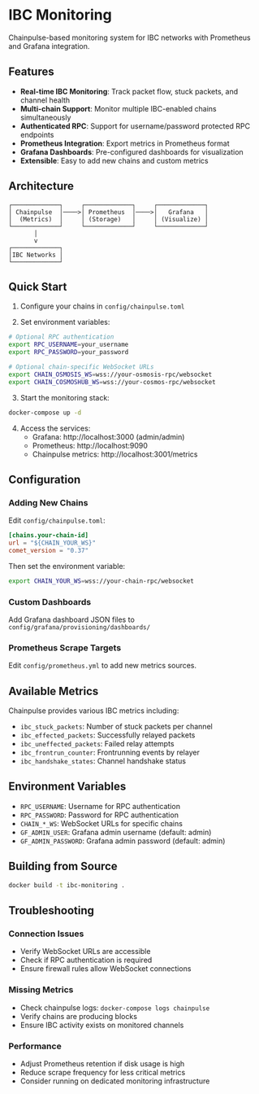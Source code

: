 # IBC Monitoring

Chainpulse-based monitoring system for IBC networks with Prometheus and Grafana integration.

## Features

- **Real-time IBC Monitoring**: Track packet flow, stuck packets, and channel health
- **Multi-chain Support**: Monitor multiple IBC-enabled chains simultaneously
- **Authenticated RPC**: Support for username/password protected RPC endpoints
- **Prometheus Integration**: Export metrics in Prometheus format
- **Grafana Dashboards**: Pre-configured dashboards for visualization
- **Extensible**: Easy to add new chains and custom metrics

## Architecture

```
┌─────────────┐     ┌─────────────┐     ┌─────────────┐
│ Chainpulse  │────>│ Prometheus  │────>│   Grafana   │
│  (Metrics)  │     │ (Storage)   │     │ (Visualize) │
└─────────────┘     └─────────────┘     └─────────────┘
       │
       v
┌─────────────┐
│IBC Networks │
└─────────────┘
```

## Quick Start

1. Configure your chains in `config/chainpulse.toml`

2. Set environment variables:
```bash
# Optional RPC authentication
export RPC_USERNAME=your_username
export RPC_PASSWORD=your_password

# Optional chain-specific WebSocket URLs
export CHAIN_OSMOSIS_WS=wss://your-osmosis-rpc/websocket
export CHAIN_COSMOSHUB_WS=wss://your-cosmos-rpc/websocket
```

3. Start the monitoring stack:
```bash
docker-compose up -d
```

4. Access the services:
   - Grafana: http://localhost:3000 (admin/admin)
   - Prometheus: http://localhost:9090
   - Chainpulse metrics: http://localhost:3001/metrics

## Configuration

### Adding New Chains

Edit `config/chainpulse.toml`:
```toml
[chains.your-chain-id]
url = "${CHAIN_YOUR_WS}"
comet_version = "0.37"
```

Then set the environment variable:
```bash
export CHAIN_YOUR_WS=wss://your-chain-rpc/websocket
```

### Custom Dashboards

Add Grafana dashboard JSON files to `config/grafana/provisioning/dashboards/`

### Prometheus Scrape Targets

Edit `config/prometheus.yml` to add new metrics sources.

## Available Metrics

Chainpulse provides various IBC metrics including:
- `ibc_stuck_packets`: Number of stuck packets per channel
- `ibc_effected_packets`: Successfully relayed packets
- `ibc_uneffected_packets`: Failed relay attempts
- `ibc_frontrun_counter`: Frontrunning events by relayer
- `ibc_handshake_states`: Channel handshake status

## Environment Variables

- `RPC_USERNAME`: Username for RPC authentication
- `RPC_PASSWORD`: Password for RPC authentication
- `CHAIN_*_WS`: WebSocket URLs for specific chains
- `GF_ADMIN_USER`: Grafana admin username (default: admin)
- `GF_ADMIN_PASSWORD`: Grafana admin password (default: admin)

## Building from Source

```bash
docker build -t ibc-monitoring .
```

## Troubleshooting

### Connection Issues
- Verify WebSocket URLs are accessible
- Check if RPC authentication is required
- Ensure firewall rules allow WebSocket connections

### Missing Metrics
- Check chainpulse logs: `docker-compose logs chainpulse`
- Verify chains are producing blocks
- Ensure IBC activity exists on monitored channels

### Performance
- Adjust Prometheus retention if disk usage is high
- Reduce scrape frequency for less critical metrics
- Consider running on dedicated monitoring infrastructure